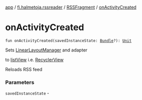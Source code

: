 [app](../../index.md) / [fi.halmetoja.rssreader](../index.md) / [RSSFragment](index.md) / [onActivityCreated](./on-activity-created.md)

# onActivityCreated

`fun onActivityCreated(savedInstanceState: `[`Bundle`](https://developer.android.com/reference/android/os/Bundle.html)`?): `[`Unit`](https://kotlinlang.org/api/latest/jvm/stdlib/kotlin/-unit/index.html)

Sets [LinearLayoutManager](#) and adapter

to [listView](#) i.e. [RecyclerView](#)

Reloads RSS feed

### Parameters

`savedInstanceState` - 